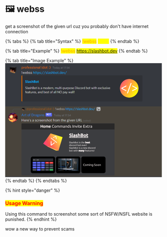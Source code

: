 # 🖼 webss

get a screenshot of the given url cuz you probably don't have internet connection

{% tabs %}
{% tab title="Syntax" %}
<mark style="color:orange;">!webss</mark> <mark style="color:yellow;">\<url></mark>
{% endtab %}

{% tab title="Example" %}
<mark style="color:orange;">!webss</mark> <mark style="color:yellow;">https://slashbot.dev</mark>
{% endtab %}

{% tab title="Image Example" %}
![](<../.gitbook/assets/image (17).png>)
{% endtab %}
{% endtabs %}

{% hint style="danger" %}
### <mark style="color:red;">Usage Warning</mark>

Using this command to screenshot some sort of NSFW/NSFL website is punished.
{% endhint %}

wow a new way to prevent scams
